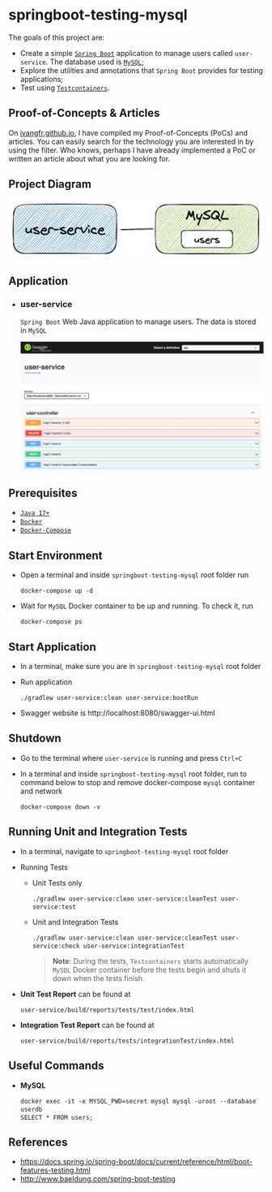 # springboot-testing-mysql

The goals of this project are:
- Create a simple [`Spring Boot`](https://docs.spring.io/spring-boot/docs/current/reference/htmlsingle/) application to manage users called `user-service`. The database used is [`MySQL`](https://www.mysql.com);
- Explore the utilities and annotations that `Spring Boot` provides for testing applications;
- Test using [`Testcontainers`](https://www.testcontainers.org/).

## Proof-of-Concepts & Articles

On [ivangfr.github.io](https://ivangfr.github.io), I have compiled my Proof-of-Concepts (PoCs) and articles. You can easily search for the technology you are interested in by using the filter. Who knows, perhaps I have already implemented a PoC or written an article about what you are looking for.

## Project Diagram

![project-diagram](documentation/project-diagram.jpeg)

## Application

- ### user-service

  `Spring Boot` Web Java application to manage users. The data is stored in `MySQL`
  
  ![user-service-swagger](documentation/user-service-swagger.jpeg)

## Prerequisites

- [`Java 17+`](https://www.oracle.com/java/technologies/downloads/#java17)
- [`Docker`](https://www.docker.com/)
- [`Docker-Compose`](https://docs.docker.com/compose/install/)

## Start Environment

- Open a terminal and inside `springboot-testing-mysql` root folder run
  ```
  docker-compose up -d
  ```

- Wait for `MySQL` Docker container to be up and running. To check it, run
  ```
  docker-compose ps
  ```

## Start Application

- In a terminal, make sure you are in `springboot-testing-mysql` root folder

- Run application
  ```
  ./gradlew user-service:clean user-service:bootRun
  ```

- Swagger website is http://localhost:8080/swagger-ui.html

## Shutdown

- Go to the terminal where `user-service` is running and press `Ctrl+C`

- In a terminal and inside `springboot-testing-mysql` root folder, run to command below to stop and remove docker-compose `mysql` container and network
  ```
  docker-compose down -v
  ```

## Running Unit and Integration Tests

- In a terminal, navigate to `springboot-testing-mysql` root folder

- Running Tests

  - Unit Tests only
    ```
    ./gradlew user-service:clean user-service:cleanTest user-service:test
    ```

  - Unit and Integration Tests
    ```
    ./gradlew user-service:clean user-service:cleanTest user-service:check user-service:integrationTest
    ```
    > **Note**: During the tests, `Testcontainers` starts automatically `MySQL` Docker container before the tests begin and shuts it down when the tests finish.

- **Unit Test Report** can be found at
  ```
  user-service/build/reports/tests/test/index.html
  ```

- **Integration Test Report** can be found at
  ```
  user-service/build/reports/tests/integrationTest/index.html
  ```

## Useful Commands

- **MySQL**
  ```
  docker exec -it -e MYSQL_PWD=secret mysql mysql -uroot --database userdb
  SELECT * FROM users;
  ```

## References

- https://docs.spring.io/spring-boot/docs/current/reference/html/boot-features-testing.html
- http://www.baeldung.com/spring-boot-testing
